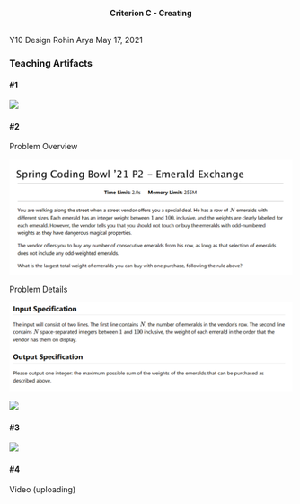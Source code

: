 
<p align="center">
  <b>Criterion C - Creating</b>
  <br><br>
</p>

Y10 Design
Rohin Arya
May 17, 2021

### Teaching Artifacts

#### #1


<a target="_blank" href="https://docs.google.com/presentation/d/1KxIKAXSlOhUfISIWmZod2uu31sry2mHCzw2aCMthCss/present"><img src="https://img.shields.io/badge/Artifact-Counterfit%20Detection-w2bw3s?style=for-the-badge"></a> 

#### #2
Problem Overview

![](../Assets/2021-05-19-00-35-18.png)

Problem Details

![](../Assets/2021-05-19-00-35-48.png)

<a target="_blank" href="https://github.com/r0hin/design/tree/master/Y10/summatives/beyond-design/Code/emeraldexchange.py"><img src="https://img.shields.io/badge/Artifact-Coded%20Solution-w2bw3s?style=for-the-badge"></a> 

#### #3

<a target="_blank" href="https://docs.google.com/document/d/e/2PACX-1vRjOMnmNZbpyVCq05YqLkIqx0nceXRN6if_0XO3AzeJLzH5nowLMNcTY0XamsgMrRpb3PBRNvT79VBV/pub?embedded=true"><img src="https://img.shields.io/badge/Artifact-Strategies%20And%20Tips-w2bw3s?style=for-the-badge"></a> 


#### #4
Video (uploading)